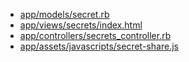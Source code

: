 * [app/models/secret.rb](./app/models/secret.rb)
* [app/views/secrets/index.html](./app/views/secrets/index.html)
* [app/controllers/secrets_controller.rb](./app/controllers/secrets_controller.rb)
* [app/assets/javascripts/secret-share.js](./app/assets/javascripts/secret-share.js)
